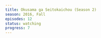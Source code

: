 ```yaml
---
title: Okusama ga Seitokaichou (Season 2)
season: 2016, Fall
episodes: 12
status: watching
progress: 7
---
```

